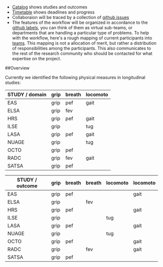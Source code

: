 

- [Catalog](./catalog.md) shows studies and outcomes
- [Timetable](./timetable.md)  shows deadlines and progress
- Collaboraion will be traced by a collection of [github issues](https://github.com/IALSA/IALSA-2015-Portland/milestones/PxP%20-%20Physical)   
- The features of the workflow will be organized in accordance to the  [github labels](../github_labels.md), you can think of them as virtual sub-teams, or departments that are handling a particular type of problems.  To help with the workflow, here's a rough mapping of current participants into [teams](../physical/teams.md). This mapping is not a allocation of merit, but rather a distribution of responsibilities among the participants. This also communicates to the rest of the research community who should be contacted for what expertise on the project.   

##Overview

Currently we identified the following physical measures in longitudinal studies:

| STUDY / domain  |grip  |breath | locomoto |   
|---|---|---|---|
| EAS  |grip   |pef   | gait  |  
| ELSA  |grip   |fev   |   |  
| HRS  | grip   | pef  |gait    |  
| ILSE  |grip   |   |tug   |  
| LASA  |grip   | pef  |gait    |  
| NUAGE  |grip   |   |tug   |  
| OCTO  |grip   | pef  |   |  
| RADC  |grip   | fev  |gait    |  
| SATSA  |grip   | pef  |   |  



| STUDY / outcome | grip |breath |breath  |locomoto |locomoto |   
|---|---|---|---|---|---|
| EAS  |grip|pef|   |   | gait|  
| ELSA |grip|   |fev|   |    |  
| HRS  |grip|pef|   |   |gait|  
| ILSE |grip|   |   |tug|    |  
| LASA |grip|pef|   |   |gait|  
| NUAGE|grip|   |   |tug|    |   
| OCTO |grip|pef|   |   |gait| 
| RADC |grip|   |fev|   |gait|  
| SATSA|grip|pef|   |   |    | 



